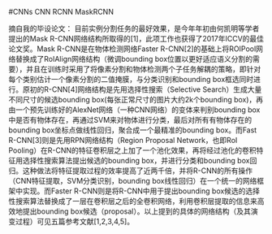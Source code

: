 #CNNs
CNN
RCNN
MaskRCNN

摘自我的毕设论文：
目前实例分割任务的最好效果，是今年年初由何凯明等学者提出的Mask R-CNN网络结构所取得的[1]，此项工作也获得了2017年ICCV的最佳论文奖。Mask R-CNN是在物体检测网络Faster R-CNN[2]的基础上将ROIPool网络替换成了RoIAlign网络结构（微调bounding box位置以更好适应语义分割的需要），并且在训练时采用了将像素分割和物体检测两个子任务解耦的策略，即针对每个类别估计一个像素分割的二值掩膜，与分类识别和bounding box框选同时进行。原初的R-CNN[4]网络结构是先用选择性搜索（Selective Search）生成大量不同尺寸的候选bounding box(每张正常尺寸的图片大约2k个bounding box)，再由一个预先训练好的AlexNet网络（一种CNN网络）的变体来判别bounding box中是否有物体存在，再通过SVM来对物体进行分类，最后对所有有物体存在的bounding box坐标点做线性回归，聚合成一个最精准的bounding box。而Fast R-CNN[3]则是先用RPN网络结构（Region Proposal Network，也即RoI Pooling）在R-CNN的特征卷积层之上加了一个池化效果，再将经过池化的卷积特征用选择性搜索算法提出候选的bounding box，并进行分类和bounding box回归。这种做法将特征提取过程的效率提高了近两千倍，并将R-CNN的所有操作（CNN特征提取，SVM分类识别，bounding box线性回归）在一个统一的网络框架中实现。而Faster R-CNN则是将R-CNN中用于提出bounding box候选的选择性搜索算法替换成了一层在卷积层之后的全卷积网络，利用卷积层提取的信息来高效地提出bounding box候选（proposal）。以上提到的具体的网络结构（及其演变过程）可见五篇参考文献[1,2,3,4,5]。
